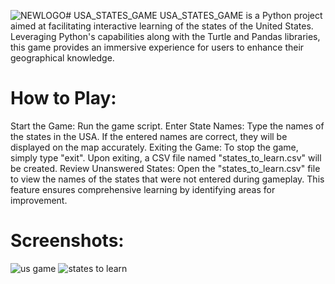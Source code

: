 ![NEWLOGO](https://github.com/ChaitaleePatil/USA_STATES_GAME/assets/163013839/785d5add-ebb2-4302-ad49-6f6fb3c3c5eb)# USA_STATES_GAME
USA_STATES_GAME is a Python project aimed at facilitating interactive learning of the states of the United States. Leveraging Python's capabilities along with the Turtle and Pandas libraries, this game provides an immersive experience for users to enhance their geographical knowledge.

# How to Play:
Start the Game: Run the game script.
Enter State Names: Type the names of the states in the USA. If the entered names are correct, they will be displayed on the map accurately.
Exiting the Game: To stop the game, simply type "exit". Upon exiting, a CSV file named "states_to_learn.csv" will be created.
Review Unanswered States: Open the "states_to_learn.csv" file to view the names of the states that were not entered during gameplay. This feature ensures comprehensive learning by identifying areas for improvement.

# Screenshots:
![us game](https://github.com/ChaitaleePatil/USA_STATES_GAME/assets/163013839/88397c61-8d13-4b74-91a9-9835c3b324af)
![states to learn](https://github.com/ChaitaleePatil/USA_STATES_GAME/assets/163013839/7f3a1458-b250-4a6c-9adf-7d1f5f618da5)

